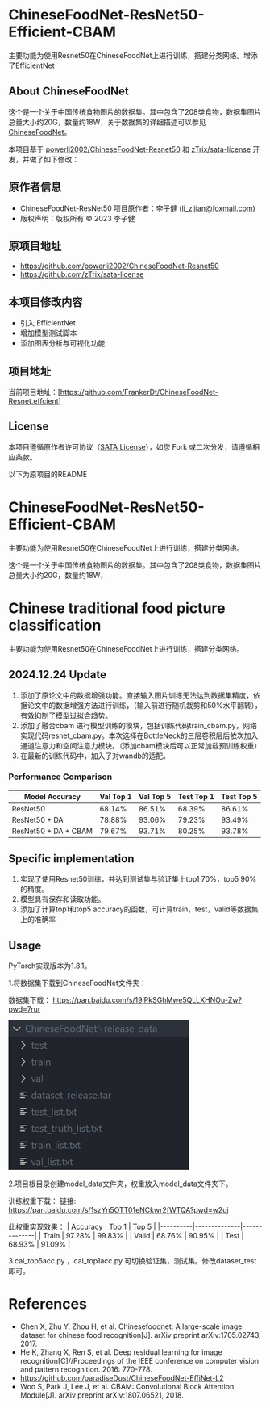 # ChineseFoodNet-ResNet50-Efficient-CBAM

主要功能为使用Resnet50在ChineseFoodNet上进行训练，搭建分类网络。增添了EfficientNet 

## About ChineseFoodNet

这个是一个关于中国传统食物图片的数据集。其中包含了208类食物，数据集图片总量大小约20G，数量约18W，关于数据集的详细描述可以参见[ChineseFoodNet](https://sites.google.com/view/chinesefoodnet/)。



本项目基于 [powerli2002/ChineseFoodNet-Resnet50](https://github.com/powerli2002/ChineseFoodNet-Resnet50) 和 [zTrix/sata-license](https://github.com/zTrix/sata-license) 开发，并做了如下修改：

## 原作者信息

- ChineseFoodNet-ResNet50 项目原作者：李子健 (li_zijian@foxmail.com)
- 版权声明：版权所有 © 2023 李子健

## 原项目地址

- https://github.com/powerli2002/ChineseFoodNet-Resnet50  
- https://github.com/zTrix/sata-license

## 本项目修改内容

- 引入 EfficientNet 
- 增加模型测试脚本
- 添加图表分析与可视化功能

## 项目地址

当前项目地址：[https://github.com/FrankerDt/ChineseFoodNet-Resnet.effcient]

## License

本项目遵循原作者许可协议（[SATA License](https://github.com/zTrix/sata-license)），如您 Fork 或二次分发，请遵循相应条款。



以下为原项目的README

# ChineseFoodNet-ResNet50-Efficient-CBAM

主要功能为使用Resnet50在ChineseFoodNet上进行训练，搭建分类网络。

这个是一个关于中国传统食物图片的数据集。其中包含了208类食物，数据集图片总量大小约20G，数量约18W，

# Chinese traditional food picture classification

主要功能为使用Resnet50在ChineseFoodNet上进行训练，搭建分类网络。




## 2024.12.24 Update

1. 添加了原论文中的数据增强功能。直接输入图片训练无法达到数据集精度，依据论文中的数据增强方法进行训练，（输入前进行随机裁剪和50%水平翻转），有效抑制了模型过拟合趋势。
2. 添加了融合cbam 进行模型训练的模块，包括训练代码train_cbam.py，网络实现代码resnet_cbam.py。本次选择在BottleNeck的三层卷积层后依次加入通道注意力和空间注意力模块。（添加cbam模块后可以正常加载预训练权重）
3. 在最新的训练代码中，加入了对wandb的适配。

### Performance Comparison

| Model Accuracy       | Val Top 1 | Val Top 5 | Test Top 1 | Test Top 5 |
| -------------------- | --------- | --------- | ---------- | ---------- |
| ResNet50             | 68.14%    | 86.51%    | 68.39%     | 86.61%     |
| ResNet50 + DA        | 78.88%    | 93.06%    | 79.23%     | 93.49%     |
| ResNet50 + DA + CBAM | 79.67%    | 93.71%    | 80.25%     | 93.78%     |


## Specific implementation

1. 实现了使用Resnet50训练，并达到测试集与验证集上top1 70%，top5 90%的精度。
2. 模型具有保存和读取功能。
3. 添加了计算top1和top5 accuracy的函数，可计算train，test，valid等数据集上的准确率


## Usage

PyTorch实现版本为1.8.1。

1.将数据集下载到ChineseFoodNet文件夹：

数据集下载：
https://pan.baidu.com/s/19lPkSGhMwe5QLLXHNOu-Zw?pwd=7rur

![image-20240909100841295](assets/image-20240909100841295.png)

2.项目根目录创建model_data文件夹，权重放入model_data文件夹下。

训练权重下载：
链接: https://pan.baidu.com/s/1szYn5OTT01eNCkwr2fWTQA?pwd=w2uj

此权重实现效果：
| Accuracy   | Top 1 | Top 5  |
|----------|--------------|--------------|
| Train | 97.28%       | 99.83%       |
| Valid | 68.76%       | 90.95%       |
| Test  | 68.93%       | 91.09%       |


3.cal_top5acc.py ，cal_top1acc.py 可切换验证集，测试集。修改dataset_test即可。

# References

- Chen X, Zhu Y, Zhou H, et al. Chinesefoodnet: A large-scale image dataset for chinese food recognition[J]. arXiv preprint arXiv:1705.02743, 2017.
- He K, Zhang X, Ren S, et al. Deep residual learning for image recognition[C]//Proceedings of the IEEE conference on computer vision and pattern recognition. 2016: 770-778.
- https://github.com/paradiseDust/ChineseFoodNet-EffiNet-L2
- Woo S, Park J, Lee J, et al. CBAM: Convolutional Block Attention Module[J]. arXiv preprint arXiv:1807.06521, 2018.
